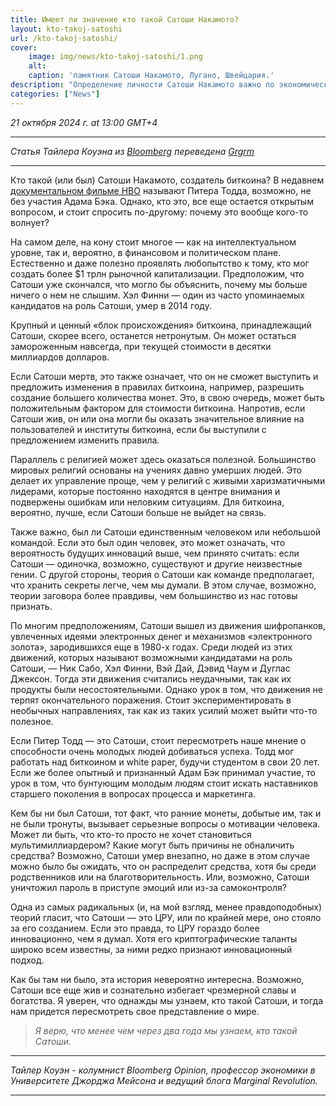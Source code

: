 ```yaml
---
title: Имеет ли значение кто такой Сатоши Накамото?
layout: kto-takoj-satoshi
url: /kto-takoj-satoshi/
cover:
    image: img/news/kto-takoj-satoshi/1.png
    alt: 
    caption: 'памятник Сатоши Накамото, Лугано, Швейцария.'
description: "Определение личности Сатоши Накамото важно по экономическим, финансовым и политическим причинам."
categories: ["News"]
---
```


*21 октября 2024 г. at 13:00 GMT+4*

-----

*Статья Тайлера Коуэна из [Bloomberg](https://www.bloomberg.com/opinion/articles/2024-10-21/who-was-bitcoin-s-satoshi-i-need-to-know-and-so-do-you?utm_source=website&utm_medium=share&utm_campaign=twitter&sref=htOHjx5Y) переведена [Grgrm](https://yakihonne.com/users/npub1qzr3j58q0gwfhqdj33pc8wtfaj9ffn7nrdt6p7p7tvn0qrf7e0wsggv43p "Nostr")*

-----

Кто такой (или был) Сатоши Накамото, создатель биткоина? В недавнем [документальном фильме HBO](https://t.me/bitrakein/1078) называют Питера Тодда, возможно, не без участия Адама Бэка. Однако, кто это, все еще остается открытым вопросом, и стоит спросить по-другому: почему это вообще кого-то волнует?

На самом деле, на кону стоит многое — как на интеллектуальном уровне, так и, вероятно, в финансовом и политическом плане. Естественно и даже полезно проявлять любопытство к тому, кто мог создать более $1 трлн рыночной капитализации. Предположим, что Сатоши уже скончался, что могло бы объяснить, почему мы больше ничего о нем не слышим. Хэл Финни — один из часто упоминаемых кандидатов на роль Сатоши, умер в 2014 году.

Крупный и ценный «блок происхождения» биткоина, принадлежащий Сатоши, скорее всего, останется нетронутым. Он может остаться замороженным навсегда, при текущей стоимости в десятки миллиардов долларов.

Если Сатоши мертв, это также означает, что он не сможет выступить и предложить изменения в правилах биткоина, например, разрешить создание большего количества монет. Это, в свою очередь, может быть положительным фактором для стоимости биткоина. Напротив, если Сатоши жив, он или она могли бы оказать значительное влияние на пользователей и институты биткоина, если бы выступили с предложением изменить правила.

Параллель с религией может здесь оказаться полезной. Большинство мировых религий основаны на учениях давно умерших людей. Это делает их управление проще, чем у религий с живыми харизматичными лидерами, которые постоянно находятся в центре внимания и подвержены ошибкам или неловким ситуациям. Для биткоина, вероятно, лучше, если Сатоши больше не выйдет на связь.

Также важно, был ли Сатоши единственным человеком или небольшой командой. Если это был один человек, это может означать, что вероятность будущих инноваций выше, чем принято считать: если Сатоши — одиночка, возможно, существуют и другие неизвестные гении. С другой стороны, теория о Сатоши как команде предполагает, что хранить секреты легче, чем мы думали. В этом случае, возможно, теории заговора более правдивы, чем большинство из нас готовы признать.

По многим предположениям, Сатоши вышел из движения шифропанков, увлеченных идеями электронных денег и механизмов «электронного золота», зародившихся еще в 1980-х годах. Среди людей из этих движений, которых называют возможными кандидатами на роль Сатоши, — Ник Сабо, Хэл Финни, Вэй Дай, Дэвид Чаум и Дуглас Джексон. Тогда эти движения считались неудачными, так как их продукты были несостоятельными. Однако урок в том, что движения не терпят окончательного поражения. Стоит экспериментировать в необычных направлениях, так как из таких усилий может выйти что-то полезное.

Если Питер Тодд — это Сатоши, стоит пересмотреть наше мнение о способности очень молодых людей добиваться успеха. Тодд мог работать над биткоином и white paper, будучи студентом в свои 20 лет. Если же более опытный и признанный Адам Бэк принимал участие, то урок в том, что бунтующим молодым людям стоит искать наставников старшего поколения в вопросах процесса и маркетинга.

Кем бы ни был Сатоши, тот факт, что ранние монеты, добытые им, так и не были тронуты, вызывает серьезные вопросы о мотивации человека. Может ли быть, что кто-то просто не хочет становиться мультимиллиардером? Какие могут быть причины не обналичить средства? Возможно, Сатоши умер внезапно, но даже в этом случае можно было бы ожидать, что он распределит средства, хотя бы среди родственников или на благотворительность. Или, возможно, Сатоши уничтожил пароль в приступе эмоций или из-за самоконтроля?

Одна из самых радикальных (и, на мой взгляд, менее правдоподобных) теорий гласит, что Сатоши — это ЦРУ, или по крайней мере, оно стояло за его созданием. Если это правда, то ЦРУ гораздо более инновационно, чем я думал. Хотя его криптографические таланты широко всем известны, за ними редко признают инновационный подход.

Как бы там ни было, эта история невероятно интересна. Возможно, Сатоши все еще жив и сознательно избегает чрезмерной славы и богатства. Я уверен, что однажды мы узнаем, кто такой Сатоши, и тогда нам придется пересмотреть свое представление о мире.

>*Я верю, что менее чем через два года мы узнаем, кто такой Сатоши.*

-----

*Тайлер Коуэн - колумнист Bloomberg Opinion, профессор экономики в Университете Джорджа Мейсона и ведущий блога Marginal Revolution.*

-----